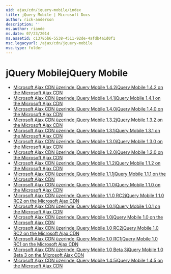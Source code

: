 ```yaml
---
uid: ajax/cdn/jquery-mobile/index
title: jQuery Mobile | Microsoft Docs
author: rick-anderson
description: ''
ms.author: riande
ms.date: 07/23/2014
ms.assetid: c13785b6-5538-4511-92de-4afdb4a1d0f1
msc.legacyurl: /ajax/cdn/jquery-mobile
msc.type: folder
---
```

<a name="jquery-mobile"></a><span data-ttu-id="0fcd8-102">jQuery Mobile</span><span class="sxs-lookup"><span data-stu-id="0fcd8-102">jQuery Mobile</span></span>
====================
- [<span data-ttu-id="0fcd8-103">Microsoft Ajax CDN üzerinde jQuery Mobile 1.4.2</span><span class="sxs-lookup"><span data-stu-id="0fcd8-103">jQuery Mobile 1.4.2 on the Microsoft Ajax CDN</span></span>](cdnjquerymobile142.md)
- [<span data-ttu-id="0fcd8-104">Microsoft Ajax CDN üzerinde jQuery Mobile 1.4.1</span><span class="sxs-lookup"><span data-stu-id="0fcd8-104">jQuery Mobile 1.4.1 on the Microsoft Ajax CDN</span></span>](cdnjquerymobile141.md)
- [<span data-ttu-id="0fcd8-105">Microsoft Ajax CDN üzerinde jQuery Mobile 1.4.0</span><span class="sxs-lookup"><span data-stu-id="0fcd8-105">jQuery Mobile 1.4.0 on the Microsoft Ajax CDN</span></span>](cdnjquerymobile140.md)
- [<span data-ttu-id="0fcd8-106">Microsoft Ajax CDN üzerinde jQuery Mobile 1.3.2</span><span class="sxs-lookup"><span data-stu-id="0fcd8-106">jQuery Mobile 1.3.2 on the Microsoft Ajax CDN</span></span>](cdnjquerymobile132.md)
- [<span data-ttu-id="0fcd8-107">Microsoft Ajax CDN üzerinde jQuery Mobile 1.3.1</span><span class="sxs-lookup"><span data-stu-id="0fcd8-107">jQuery Mobile 1.3.1 on the Microsoft Ajax CDN</span></span>](cdnjquerymobile131.md)
- [<span data-ttu-id="0fcd8-108">Microsoft Ajax CDN üzerinde jQuery Mobile 1.3.0</span><span class="sxs-lookup"><span data-stu-id="0fcd8-108">jQuery Mobile 1.3.0 on the Microsoft Ajax CDN</span></span>](cdnjquerymobile130.md)
- [<span data-ttu-id="0fcd8-109">Microsoft Ajax CDN üzerinde jQuery Mobile 1.2.0</span><span class="sxs-lookup"><span data-stu-id="0fcd8-109">jQuery Mobile 1.2.0 on the Microsoft Ajax CDN</span></span>](cdnjquerymobile120.md)
- [<span data-ttu-id="0fcd8-110">Microsoft Ajax CDN üzerinde jQuery Mobile 1.1.2</span><span class="sxs-lookup"><span data-stu-id="0fcd8-110">jQuery Mobile 1.1.2 on the Microsoft Ajax CDN</span></span>](cdnjquerymobile112.md)
- [<span data-ttu-id="0fcd8-111">Microsoft Ajax CDN üzerinde jQuery Mobile 1.1.1</span><span class="sxs-lookup"><span data-stu-id="0fcd8-111">jQuery Mobile 1.1.1 on the Microsoft Ajax CDN</span></span>](cdnjquerymobile111.md)
- [<span data-ttu-id="0fcd8-112">Microsoft Ajax CDN üzerinde jQuery Mobile 1.1.0</span><span class="sxs-lookup"><span data-stu-id="0fcd8-112">jQuery Mobile 1.1.0 on the Microsoft Ajax CDN</span></span>](cdnjquerymobile110.md)
- [<span data-ttu-id="0fcd8-113">Microsoft Ajax CDN üzerinde jQuery Mobile 1.1.0 RC2</span><span class="sxs-lookup"><span data-stu-id="0fcd8-113">jQuery Mobile 1.1.0 RC2 on the Microsoft Ajax CDN</span></span>](cdnjquerymobile110rc2.md)
- [<span data-ttu-id="0fcd8-114">Microsoft Ajax CDN üzerinde jQuery Mobile 1.0.1</span><span class="sxs-lookup"><span data-stu-id="0fcd8-114">jQuery Mobile 1.0.1 on the Microsoft Ajax CDN</span></span>](cdnjquerymobile101.md)
- [<span data-ttu-id="0fcd8-115">Microsoft Ajax CDN üzerinde jQuery Mobile 1.0</span><span class="sxs-lookup"><span data-stu-id="0fcd8-115">jQuery Mobile 1.0 on the Microsoft Ajax CDN</span></span>](cdnjquerymobile10.md)
- [<span data-ttu-id="0fcd8-116">Microsoft Ajax CDN üzerinde jQuery Mobile 1.0 RC2</span><span class="sxs-lookup"><span data-stu-id="0fcd8-116">jQuery Mobile 1.0 RC2 on the Microsoft Ajax CDN</span></span>](cdnjquerymobile10rc2.md)
- [<span data-ttu-id="0fcd8-117">Microsoft Ajax CDN üzerinde jQuery Mobile 1.0 RC1</span><span class="sxs-lookup"><span data-stu-id="0fcd8-117">jQuery Mobile 1.0 RC1 on the Microsoft Ajax CDN</span></span>](cdnjquerymobile10rc1.md)
- [<span data-ttu-id="0fcd8-118">Microsoft Ajax CDN üzerinde jQuery Mobile 1.0 Beta 3</span><span class="sxs-lookup"><span data-stu-id="0fcd8-118">jQuery Mobile 1.0 Beta 3 on the Microsoft Ajax CDN</span></span>](cdnjquerymobile10b3.md)
- [<span data-ttu-id="0fcd8-119">Microsoft Ajax CDN üzerinde jQuery Mobile 1.4.5</span><span class="sxs-lookup"><span data-stu-id="0fcd8-119">jQuery Mobile 1.4.5 on the Microsoft Ajax CDN</span></span>](cdnjquerymobile145.md)
